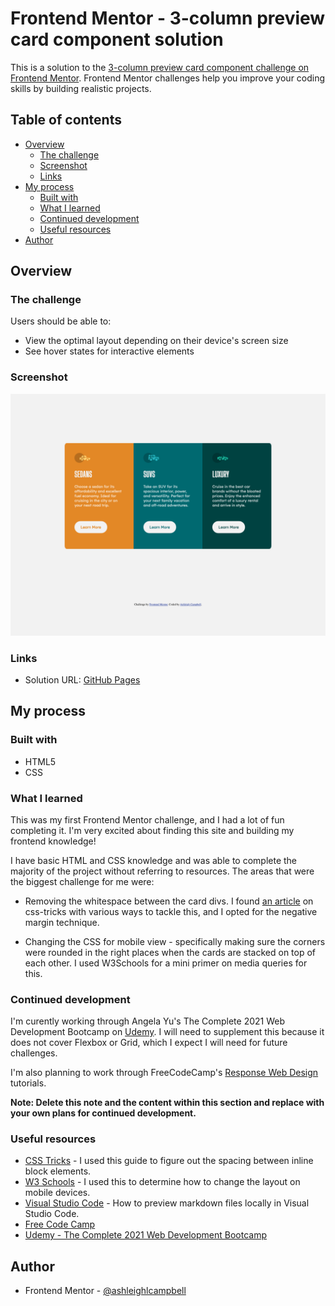 # Frontend Mentor - 3-column preview card component solution

This is a solution to the [3-column preview card component challenge on Frontend Mentor](https://www.frontendmentor.io/challenges/3column-preview-card-component-pH92eAR2-). Frontend Mentor challenges help you improve your coding skills by building realistic projects. 

## Table of contents

- [Overview](#overview)
  - [The challenge](#the-challenge)
  - [Screenshot](#screenshot)
  - [Links](#links)
- [My process](#my-process)
  - [Built with](#built-with)
  - [What I learned](#what-i-learned)
  - [Continued development](#continued-development)
  - [Useful resources](#useful-resources)
- [Author](#author)

## Overview

### The challenge

Users should be able to:

- View the optimal layout depending on their device's screen size
- See hover states for interactive elements

### Screenshot

![](./screenshot.png)


### Links

- Solution URL: [GitHub Pages](https://ashleighlcampbell.github.io/frontend-mentor-3-column-preview-card-component/)

## My process

### Built with

- HTML5
- CSS

### What I learned

This was my first Frontend Mentor challenge, and I had a lot of fun completing it. I'm very excited about finding this site and building my frontend knowledge!

I have basic HTML and CSS knowledge and was able to complete the majority of the project without referring to resources. The areas that were the biggest challenge for me were: 
- Removing the whitespace between the card divs. I found [an article](https://css-tricks.com/fighting-the-space-between-inline-block-elements/) on css-tricks with various ways to tackle this, and I opted for the negative margin technique. 

- Changing the CSS for mobile view - specifically making sure the corners were rounded in the right places when the cards are stacked on top of each other. I used W3Schools for a mini primer on media queries for this. 

### Continued development

I'm curently working through Angela Yu's The Complete 2021 Web Development Bootcamp on [Udemy](https://www.udemy.com/course/the-complete-web-development-bootcamp/learn/lecture/13306918#overview). I will need to supplement this because it does not cover Flexbox or Grid, which I expect I will need for future challenges. 

I'm also planning to work through FreeCodeCamp's [Response Web Design](https://www.freecodecamp.org/learn/responsive-web-design/) tutorials. 

**Note: Delete this note and the content within this section and replace with your own plans for continued development.**

### Useful resources

- [CSS Tricks](https://css-tricks.com/fighting-the-space-between-inline-block-elements/) - I used this guide to figure out the spacing between inline block elements.
- [W3 Schools](https://www.w3schools.com/css/css_rwd_mediaqueries.asp) - I used this to determine how to change the layout on mobile devices. 
- [Visual Studio Code](https://code.visualstudio.com/docs/languages/markdown) - How to preview markdown files locally in Visual Studio Code.
- [Free Code Camp](https://www.freecodecamp.org/learn/responsive-web-design/)
- [Udemy - The Complete 2021 Web Development Bootcamp](https://www.udemy.com/course/the-complete-web-development-bootcamp/learn/lecture/13306918#overview)


## Author
- Frontend Mentor - [@ashleighlcampbell](https://www.frontendmentor.io/profile/ashleighlcampbell)


